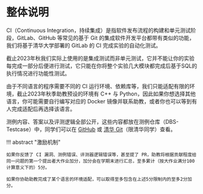 # 整体说明

CI（Continuous Integration，持续集成）是指软件发布流程的构建和单元测试阶段，GitLab、GitHub 等常见的基于 Git 的集成软件开发平台都带有类似的功能，我们将基于清华大学部署的 GitLab 的 CI 完成实验的自动化测试。

截止2023年秋我们实际上使用的是集成测试而非单元测试，它并不能让你的实验每完成一部分后便进行测试，它只能在你将整个实验几大模块都完成后基于SQL的执行情况进行功能性测试。

由于不同语言的程序需要不同的 CI 运行环境、依赖库等，我们只能适配有限的环境，截止2023年秋季助教预设的环境有 C++ 与 Python，因此如果你想选择其他语言，你可能需要自行编写对应的 Docker 镜像并联系助教，或者你也可以等到有人完成适配后再选择该语言。

测例内容、答案以及评测逻辑全部公开，这些内容都放在测例仓库（DBS-Testcase）中，同学们可以在 [GitHub](https://github.com/thu-db/dbs-testcase) 或 [清华 Git](https://git.tsinghua.edu.cn/dbs/2024/public/dbs-testcase)（限清华同学）查看。


!!! abstract "激励机制"

    如果你反馈了 CI 漏洞、测例错误、评测器逻辑错误等，甚至提了 PR，助教将根据贡献程度给同一问题的第一个提出者大作业加分，加分会在学期末进行汇总，至多累计（按大作业满分100计算意义下的）5分。

    如果你协助助教完成了某个语言的环境适配，可以取得至多包含在上述5分限制内的至多2分加分。
